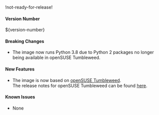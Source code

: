 !not-ready-for-release!

#### Version Number
${version-number}

#### Breaking Changes
- The image now runs Python 3.8 due to Python 2 packages no longer being available in openSUSE Tumbleweed.

#### New Features
- The image is now based on [openSUSE Tumbleweed](https://get.opensuse.org/tumbleweed/).  
The release notes for openSUSE Tumbleweed can be found [here](https://doc.opensuse.org/release-notes/x86_64/openSUSE/Tumbleweed/).

#### Known Issues
- None
